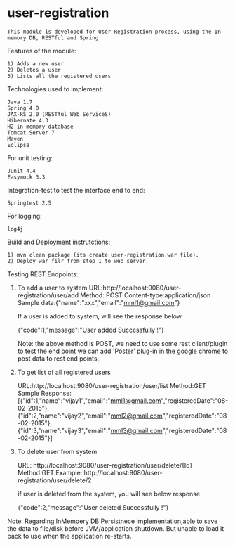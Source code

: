 # user-registration
	This module is developed for User Registration process, using the In-memory DB, RESTful and Spring 
Features of the module:

	1) Adds a new user
	2) Deletes a user
	3) Lists all the registered users

Technologies used to implement:

	Java 1.7
	Spring 4.0
	JAX-RS 2.0 (RESTful Web ServiceS)
	Hibernate 4.3
	H2 in-memory database
	Tomcat Server 7
	Maven
	Eclipse

For unit testing:

	Junit 4.4
	Easymock 3.3

Integration-test to test the interface end to end:

	Springtest 2.5

For logging:

	log4j

Build and Deployment instrutctions:

	1) mvn clean package (its create user-registration.war file). 
	2) Deploy war filr from step 1 to web server. 

Testing REST Endpoints:


1. To add a user to system
	URL:http://localhost:9080/user-registration/user/add
	Method: POST
	Content-type:application/json
	Sample data:{"name":"xxx","email":"mml1@gmail.com"}

	If a user is added to system, will see the response below

	{"code":1,"message":"User added Successfully !"}

	Note: the above method is POST, we need to use some rest client/plugin to test the end point
	we can add 'Poster' plug-in in the google chrome to post data to rest end points.


2. To get list of all registered users

	URL:http://localhost:9080/user-registration/user/list
	Method:GET
	Sample Response:[{"id":1,"name":"vijay1","email":"mml1@gmail.com","registeredDate":"08-02-2015"},{"id":2,"name":"vijay2","email":"mml2@gmail.com","registeredDate":"08-02-2015"},{"id":3,"name":"vijay3","email":"mml3@gmail.com","registeredDate":"08-02-2015"}]

3. To delete user from system

	URL: http://localhost:9080/user-registration/user/delete/{Id}
	Method:GET
	Example: http://localhost:9080/user-registration/user/delete/2

	if user is deleted from the system, you will see below response

	{"code":2,"message":"User deleted Successfully !"}



Note: 
Regarding InMemoery DB Persistnece implementation,able to save the data to file/disk before JVM/application shutdown. But unable to load it back to use when the application re-starts.
